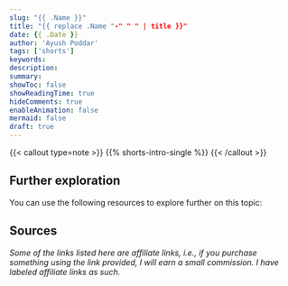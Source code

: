 ```yaml
---
slug: "{{ .Name }}"
title: "{{ replace .Name "-" " " | title }}"
date: {{ .Date }}
author: 'Ayush Poddar'
tags: ['shorts']
keywords:
description:
summary:
showToc: false
showReadingTime: true
hideComments: true
enableAnimation: false
mermaid: false
draft: true
---
```


{{< callout type=note >}}
    {{% shorts-intro-single %}}
{{< /callout >}}

## Further exploration
You can use the following resources to explore further on this topic:

## Sources
_Some of the links listed here are affiliate links, i.e., if you purchase something using the link
provided, I will earn a small commission. I have labeled affiliate links as such._
